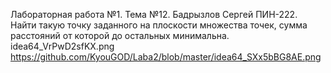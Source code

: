 Лабораторная работа №1. Тема №12. Бадрызлов Сергей ПИН-222. 
Найти такую точку заданного на плоскости множества точек, сумма расстояний от которой до остальных минимальна.
idea64_VrPwD2sfKX.png
https://github.com/KyouGOD/Laba2/blob/master/idea64_SXx5bBG8AE.png
